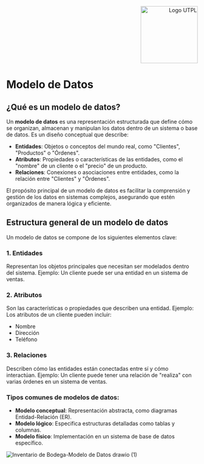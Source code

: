 <p align="right">
  <img src="https://i.postimg.cc/13qQdqZs/utpllogo.png" alt="Logo UTPL" width="150"/>
</p>

# Modelo de Datos


## ¿Qué es un modelo de datos?
Un **modelo de datos** es una representación estructurada que define cómo se organizan, almacenan y manipulan los datos dentro de un sistema o base de datos. Es un diseño conceptual que describe:
- **Entidades**: Objetos o conceptos del mundo real, como "Clientes", "Productos" o "Órdenes".
- **Atributos**: Propiedades o características de las entidades, como el "nombre" de un cliente o el "precio" de un producto.
- **Relaciones**: Conexiones o asociaciones entre entidades, como la relación entre "Clientes" y "Órdenes".

El propósito principal de un modelo de datos es facilitar la comprensión y gestión de los datos en sistemas complejos, asegurando que estén organizados de manera lógica y eficiente.

## Estructura general de un modelo de datos
Un modelo de datos se compone de los siguientes elementos clave:

### 1. **Entidades**
Representan los objetos principales que necesitan ser modelados dentro del sistema. 
Ejemplo: Un cliente puede ser una entidad en un sistema de ventas.

### 2. **Atributos**
Son las características o propiedades que describen una entidad. 
Ejemplo: Los atributos de un cliente pueden incluir:
- Nombre
- Dirección
- Teléfono

### 3. **Relaciones**
Describen cómo las entidades están conectadas entre sí y cómo interactúan. 
Ejemplo: Un cliente puede tener una relación de "realiza" con varias órdenes en un sistema de ventas.

### Tipos comunes de modelos de datos:
- **Modelo conceptual**: Representación abstracta, como diagramas Entidad-Relación (ER).
- **Modelo lógico**: Especifica estructuras detalladas como tablas y columnas.
- **Modelo físico**: Implementación en un sistema de base de datos específico.

![Inventario de Bodega-Modelo de Datos drawio (1)](https://github.com/user-attachments/assets/bb7ec21e-758e-471d-80a9-b5ccfd57b961)

